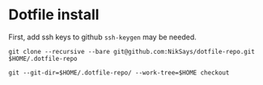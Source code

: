 # Dotfile install

First, add ssh keys to github
`ssh-keygen` may be needed.

`git clone --recursive --bare git@github.com:NikSays/dotfile-repo.git $HOME/.dotfile-repo`

`git --git-dir=$HOME/.dotfile-repo/ --work-tree=$HOME checkout`
